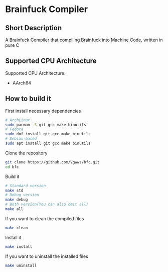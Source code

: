 # Brainfuck Compiler
## Short Description
A Brainfuck Compiler that compiling Brainfuck into Machine Code, written in pure C
## Supported CPU Architecture
Supported CPU Architecture:
- AArch64
## How to build it
First install necessary dependencies
```sh
# ArchLinux
sudo pacman -S git gcc make binutils
# Fedora
sudo dnf install git gcc make binutils
# Debian-based
sudo apt install git gcc make binutils
```
Clone the repository
```sh
git clone https://github.com/Vgwws/bfc.git
cd bfc
```
Build it
```sh
# Standard version
make std
# Debug version
make debug
# Both version(You can also omit all)
make all
```
If you want to clean the compiled files
```sh
make clean
```
Install it
```sh
make install
```
If you want to uninstall the installed files
```sh
make uninstall
```
